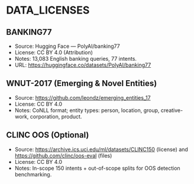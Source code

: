 # DATA_LICENSES

## BANKING77
- Source: Hugging Face — PolyAI/banking77  
- License: CC BY 4.0 (Attribution)  
- Notes: 13,083 English banking queries, 77 intents.  
- URL: https://huggingface.co/datasets/PolyAI/banking77

## WNUT-2017 (Emerging & Novel Entities)
- Source: https://github.com/leondz/emerging_entities_17  
- License: CC BY 4.0  
- Notes: CoNLL format; entity types: person, location, group, creative-work, corporation, product.

## CLINC OOS (Optional)
- Source: https://archive.ics.uci.edu/ml/datasets/CLINC150 (license) and https://github.com/clinc/oos-eval (files)  
- License: CC BY 4.0  
- Notes: In-scope 150 intents + out-of-scope splits for OOS detection benchmarking.
